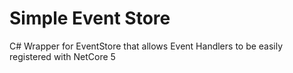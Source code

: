 # Simple Event Store


C# Wrapper for EventStore that allows Event Handlers to be easily registered with NetCore 5
